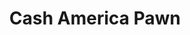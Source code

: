 ---
title: "Cash America Pawn"
url: /baton-rouge/cash-america-pawn-airline-highway/
shop: pawnbroker
---